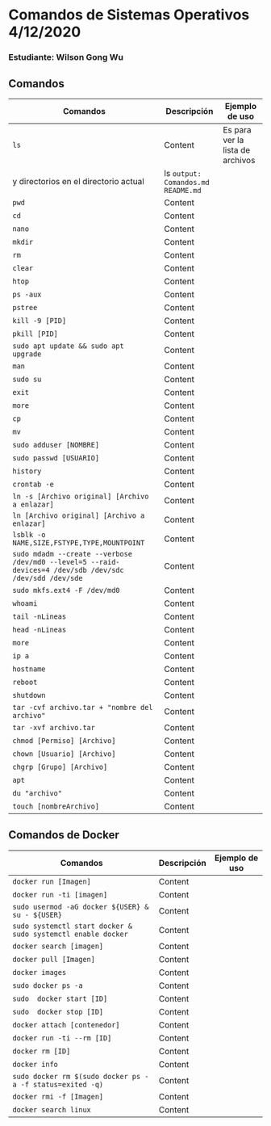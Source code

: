 # Comandos de Sistemas Operativos 4/12/2020

### Estudiante: Wilson Gong Wu

## Comandos

|   Comandos    |  Descripción  |  Ejemplo de uso |
| ------------- | ------------- | --------------- |
| `ls`  | Content  | Es para ver la lista de archivos 
y directorios en el directorio actual | ls `output: Comandos.md  README.md`
| `pwd`  | Content  |                 |
| `cd`  | Content  |                 |
| `nano`  | Content  |                 |
| `mkdir`  | Content |                 |
| `rm`  | Content |                 |
| `clear`  | Content  |                 |
| `htop`  | Content |                 |
| `ps -aux`  | Content |                 |
| `pstree`  | Content |                 |
| `kill -9 [PID]`  | Content |                 |
| `pkill [PID]`  | Content |                 |
| `sudo apt update && sudo apt upgrade`  | Content  |                 |
| `man`  | Content |                 |
| `sudo su`  | Content |                 |
| `exit`  | Content |                 |
| `more`  | Content |                 |
| `cp`  | Content |                 |
| `mv`  | Content |                 |
| `sudo adduser [NOMBRE]`  | Content |                 |
| `sudo passwd [USUARIO]`  | Content |                 |
| `history`  | Content |                 |
| `crontab -e`  | Content |                 |
| `ln -s [Archivo original] [Archivo a enlazar]`  | Content |                 |
| `ln [Archivo original] [Archivo a enlazar]`  | Content |                 |
| `lsblk -o NAME,SIZE,FSTYPE,TYPE,MOUNTPOINT`  | Content |                 |
| `sudo mdadm --create --verbose /dev/md0 --level=5 --raid-devices=4 /dev/sdb /dev/sdc /dev/sdd /dev/sde `  | Content |                 |
| `sudo mkfs.ext4 -F /dev/md0`  | Content |                 |
| `whoami`  | Content |                 |
| `tail -nLineas`  | Content |                 |
| `head -nLineas`  | Content |                 |
| `more`  | Content |                 |
| `ip a`  | Content |                 |
| `hostname`  | Content |                 |
| `reboot`  | Content |                 |
| `shutdown`  | Content |                 |
| `tar -cvf archivo.tar + "nombre del archivo"`  | Content |                 |
| `tar -xvf archivo.tar `  | Content |                 |
| `chmod [Permiso] [Archivo]`  | Content |                 |
| `chown [Usuario] [Archivo]`  | Content |                 |
| `chgrp [Grupo] [Archivo]`  | Content |                 |
| `apt `  | Content |                 |
| `du "archivo" `  | Content |                 |
| `touch [nombreArchivo] `  | Content |                 |

## Comandos de Docker

|   Comandos    |  Descripción  |  Ejemplo de uso |
| ------------- | ------------- | --------------- |
| `docker run [Imagen]`  | Content  |                 |
| `docker run -ti [imagen]`  | Content  |                 |
| `sudo usermod -aG docker ${USER} & su - ${USER} `  | Content |                 |
| `sudo systemctl start docker & sudo systemctl enable docker `  | Content |                 |
| `docker search [imagen] `  | Content |                 |
| `docker pull [Imagen] `  | Content |                 |
| `docker images `  | Content |                 |
| `sudo docker ps -a `  | Content |                 |
| `sudo  docker start [ID] `  | Content |                 |
| `sudo  docker stop [ID] `  | Content |                 |
| `docker attach [contenedor] `  | Content |                 |
| `docker run -ti --rm [ID] `  | Content |                 |
| `docker rm [ID] `  | Content |                 |
| `docker info `  | Content |                 |
| `sudo docker rm $(sudo docker ps -a -f status=exited -q) `  | Content |                 |
| `docker rmi -f [Imagen] `  | Content |                 |
| `docker search linux `  | Content |                 |


